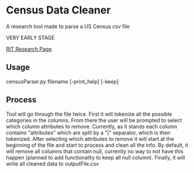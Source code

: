 # Census Data Cleaner
A research tool made to parse a US Census csv file

VERY EARLY STAGE

[RIT Research Page](https://www.rit.edu/gccis/geoinfosciencecenter/nsf-civic)
## Usage
censusParser.py filename [-print_help] [-keep]

## Process

Tool will go through the file twice. First it will tokenize all the possible categories
in the columns. From there the user will be prompted to select which column attributes to remove.
Currently, as it stands each column contains "attributes" which are split by a 
"|" separator, which is then tokenized.
After selecting which attributes to remove it will start at the beginning of the
file and start to process and clean all the info. By default, it will remove all
columns that contain null, currently no way to not have this happen
(planned to add functionality to keep all null column). Finally, it will write 
all cleaned data to outputFile.csv